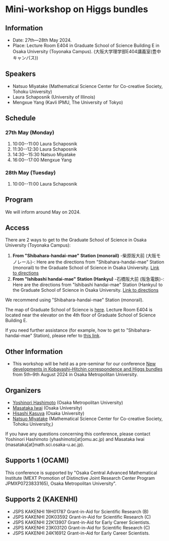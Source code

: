 # Mini-workshop on Higgs bundles

## Information
- Date: 27th—28th May 2024. 
- Place: Lecture Room E404 in Graduate School of Science Building E in Osaka University (Toyonaka Campus). (大阪大学理学部E404講義室(豊中キャンパス))


## Speakers
- Natsuo Miyatake (Mathematical Science Center for Co-creative Society, Tohoku University)
- Laura Schaposnik (University of Illinois)
- Mengxue Yang (Kavli IPMU, The University of Tokyo)

<!--
- Mengxue Yang (Kavli IPMU, The University of Tokyo)
- Philip Boalch (Institut de Mathématiques de Jussieu - Paris Rive Gauche)
-  Xuemiao Chen (University of Waterloo)
- Wu Di (Nanjing University of Science and Technology)
- Laura Fredrickson (University of Oregon)
- Tomas Gomez (Instituto de Ciencias Matematicas)
- Martin Guest (Waseda University)
- Qiongling Li (Chern Institute of Mathematics, Nankai University)
- Marina Logares (Complutense University of Madrid)
- Nicholas McCleerey (Purdue University)
- Takuro Mochizuki (Research Institute for Mathematical Sciences, Kyoto University)
- Florent Schaffhauser (Heidelberg University.)
- Daisuke Yamakawa (Tokyo University of Science)
- Xi Zhang (Nanjing University of Science and Technology)
-->


## Schedule

### 27th May (Monday)
1. 10:00--11:00 Laura Schaposnik
2. 11:30--12:30 Laura Schaposnik
3. 14:30--15:30 Natsuo Miyatake 
4. 16:00--17:00 Mengxue Yang

### 28th May (Tuesday)
1. 10:00--11:00 Laura Schaposnik

##  Program

We will inform around  May on 2024.
<!--
Here is the PDF file of program and abstracts. [Program](https://masataka123.github.io/complexgeometry_osaka_2024/material/program.pdf)
-->


## Access
There are 2 ways to get to the Graduate School of Science in Osaka University (Toyonaka Campus):

1. **From "Shibahara-handai-mae" Station (monorail)** -柴原阪大前 (大阪モノレール)-: 
Here are the directions from "Shibahara-handai-mae" Station (monorail) to the Graduate School of Science in Osaka University. [Link to directions](https://www.sci.osaka-u.ac.jp/en/wp-content/uploads/2022/02/Directions-from-Shibahara-handai-mae-Station-to-GSS-Osaka-U_Sep.2020.pdf)
2.  **From "Ishibashi handai-mae" Station  (Hankyu)** -石橋阪大前 (阪急電鉄)-: 
Here are the directions from "Ishibashi handai-mae" Station (Hankyu) to the Graduate School of Science in Osaka University. [Link to directions](https://www.sci.osaka-u.ac.jp/en/wp-content/uploads/2022/02/Directions-from-Hankyu-Ishibashi-handai-mae-Station-to-GSS-Osaka-U_Sep.2020.pdf)

We recommend using "Shibahara-handai-mae" Station (monorail). 

The map of Graduate School of Science is [here](https://www.sci.osaka-u.ac.jp/en/wp-content/uploads/2022/07/Buildings-of-Graduate-School-of-Science.pdf).
Lecture Room E404 is located near the elevator on the 4th floor of Graduate School of Science Building E.

 If you need further assistance (for example, how to get to "Shibahara-handai-mae" Station), please refer to [this link](http://www.math.sci.osaka-u.ac.jp/eng/access.html).

<!--
It takes 5 minites on foot from Sugimoto-cho Station to the conference room.
The map of Faculty of Science is [here](https://masataka123.github.io/Kobayashi_Hitchin/material/sugimoto.png)
In this map, "12E" denotes Faculty of Science, Bldg. E. 

## Other informations
There is a hotel around Tennoji (天王寺) or Nishinari (西成) where you can stay for around 3,000 yen.  
However, it is not a  good hotel, so we do not recommend you book it. 
 -->

## Other Information
 - This workshop will be held as a pre-seminar for our conference [New developments in Kobayashi–Hitchin correspondence and Higgs bundles](https://masataka123.github.io/Kobayashi_Hitchin/) from 5th–9th August 2024 in Osaka Metropolitan University. 
 
## Organizers
- [Yoshinori Hashimoto](https://sites.google.com/view/yhashimoto/home) (Osaka Metropolitan University)
- [Masataka Iwai](https://masataka123.github.io/blog3_e/) (Osaka University)
- [Hisashi Kasuya](https://sites.google.com/site/hisashikasuyamath/home) (Osaka University)
- [Natsuo Miyatake](https://sites.google.com/view/natsuomiyatake/home?authuser=2) (Mathematical Science Center for Co-creative Society, Tohoku University,)

If you have any questions concerning this conference, please contact Yoshinori Hashimoto (yhashimoto[at]omu.ac.jp) and Masataka Iwai (masataka[at]math.sci.osaka-u.ac.jp).

## Supports 1 (OCAMI)
This conference is supported by "Osaka Central Advanced Mathematical Institute (MEXT Promotion of Distinctive Joint Research Center Program JPMXP0723833165), Osaka Metropolitan University".

## Supports 2 (KAKENHI)
- JSPS KAKENHI 19H01787 Grant-in-Aid for Scientific Research (B) 
- JSPS KAKENHI 20K03592 Grant-in-Aid for Scientific Research (C) 
- JSPS KAKENHI 22K13907 Grant-in-Aid for Early Career Scientists. 
- JSPS KAKENHI 23K03120 Grant-in-Aid for Scientific Research (C) 
- JSPS KAKENHI 24K16912 Grant-in-Aid for Early Career Scientists. 

